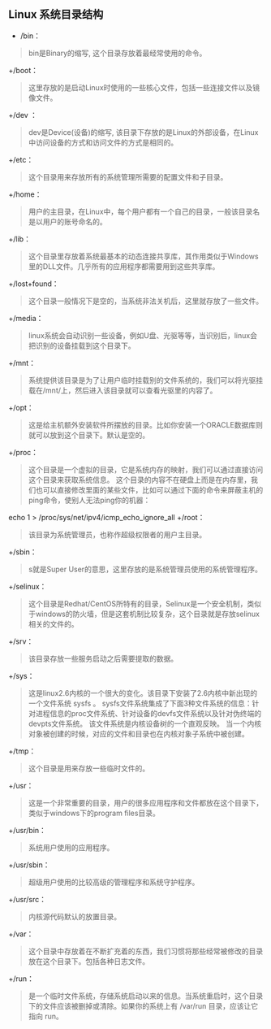 ## Linux 系统目录结构
+ /bin：
>bin是Binary的缩写, 这个目录存放着最经常使用的命令。

+/boot：
>这里存放的是启动Linux时使用的一些核心文件，包括一些连接文件以及镜像文件。

+/dev ：
>dev是Device(设备)的缩写, 该目录下存放的是Linux的外部设备，在Linux中访问设备的方式和访问文件的方式是相同的。

+/etc：
>这个目录用来存放所有的系统管理所需要的配置文件和子目录。

+/home：
>用户的主目录，在Linux中，每个用户都有一个自己的目录，一般该目录名是以用户的账号命名的。

+/lib：
>这个目录里存放着系统最基本的动态连接共享库，其作用类似于Windows里的DLL文件。几乎所有的应用程序都需要用到这些共享库。

+/lost+found：
>这个目录一般情况下是空的，当系统非法关机后，这里就存放了一些文件。

+/media：
>linux系统会自动识别一些设备，例如U盘、光驱等等，当识别后，linux会把识别的设备挂载到这个目录下。

+/mnt：
>系统提供该目录是为了让用户临时挂载别的文件系统的，我们可以将光驱挂载在/mnt/上，然后进入该目录就可以查看光驱里的内容了。

+/opt：
>这是给主机额外安装软件所摆放的目录。比如你安装一个ORACLE数据库则就可以放到这个目录下。默认是空的。

+/proc：
>这个目录是一个虚拟的目录，它是系统内存的映射，我们可以通过直接访问这个目录来获取系统信息。
这个目录的内容不在硬盘上而是在内存里，我们也可以直接修改里面的某些文件，比如可以通过下面的命令来屏蔽主机的ping命令，使别人无法ping你的机器：

echo 1 > /proc/sys/net/ipv4/icmp_echo_ignore_all
+/root：
>该目录为系统管理员，也称作超级权限者的用户主目录。

+/sbin：
>s就是Super User的意思，这里存放的是系统管理员使用的系统管理程序。

+/selinux：
> 这个目录是Redhat/CentOS所特有的目录，Selinux是一个安全机制，类似于windows的防火墙，但是这套机制比较复杂，这个目录就是存放selinux相关的文件的。

+/srv：
> 该目录存放一些服务启动之后需要提取的数据。

+/sys：
>这是linux2.6内核的一个很大的变化。该目录下安装了2.6内核中新出现的一个文件系统 sysfs 。
sysfs文件系统集成了下面3种文件系统的信息：针对进程信息的proc文件系统、针对设备的devfs文件系统以及针对伪终端的devpts文件系统。
该文件系统是内核设备树的一个直观反映。
当一个内核对象被创建的时候，对应的文件和目录也在内核对象子系统中被创建。

+/tmp：
>这个目录是用来存放一些临时文件的。

+/usr：
>这是一个非常重要的目录，用户的很多应用程序和文件都放在这个目录下，类似于windows下的program files目录。

+/usr/bin：
>系统用户使用的应用程序。

+/usr/sbin：
>超级用户使用的比较高级的管理程序和系统守护程序。

+/usr/src：
>内核源代码默认的放置目录。

+/var：
>这个目录中存放着在不断扩充着的东西，我们习惯将那些经常被修改的目录放在这个目录下。包括各种日志文件。

+/run：
>是一个临时文件系统，存储系统启动以来的信息。当系统重启时，这个目录下的文件应该被删掉或清除。如果你的系统上有 /var/run 目录，应该让它指向 run。

